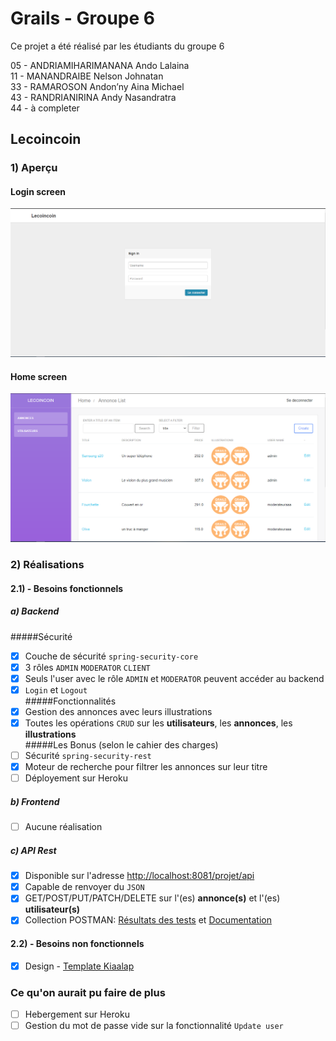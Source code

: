 # Grails - Groupe 6
Ce projet a été réalisé par les étudiants du groupe 6  

05 - ANDRIAMIHARIMANANA Ando Lalaina  
11 - MANANDRAIBE Nelson Johnatan  
33 - RAMAROSON Andon’ny Aina Michael  
43 - RANDRIANIRINA Andy Nasandratra  
44 - à completer
## Lecoincoin
### 1) Aperçu
#### Login screen
![Login](Screenshots/Login_Screen.PNG?raw=true "Login")
#### Home screen
![Home](Screenshots/Home_Screen.PNG?raw=true "Home")
### 2) Réalisations
#### 2.1) - Besoins fonctionnels
##### a) Backend
#####Sécurité  
-[x] Couche de sécurité `spring-security-core`  
-[x] 3 rôles `ADMIN` `MODERATOR` `CLIENT`  
-[x] Seuls l'user avec le rôle `ADMIN` et `MODERATOR` peuvent accéder au backend  
-[x] `Login` et `Logout`  
#####Fonctionnalités  
-[x] Gestion des annonces avec leurs illustrations  
-[x] Toutes les opérations `CRUD` sur les **utilisateurs**, les **annonces**, les **illustrations**  
#####Les Bonus (selon le cahier des charges)  
-[ ] Sécurité `spring-security-rest`  
-[x] Moteur de recherche pour filtrer les annonces sur leur titre  
-[ ] Déployement sur Heroku  
##### b) Frontend
-[ ] Aucune réalisation
##### c) API Rest
-[x] Disponible sur l'adresse [http://localhost:8081/projet/api](http://localhost:8081/projet/api)
-[x] Capable de renvoyer du `JSON`
-[X] GET/POST/PUT/PATCH/DELETE sur l'(es) **annonce(s)** et l'(es) **utilisateur(s)**
-[X] Collection POSTMAN: [Résultats des tests](postman/TestResult/ProjetMBDSGroupe6CollectionPM.postman_test_run.json) et [Documentation](postman/Collection/ProjetMBDSGroupe6CollectionPM.postman_collection.json)
#### 2.2) - Besoins non fonctionnels
-[x] Design - [Template Kiaalap](https://github.com/puikinsh/kiaalap)
### Ce qu'on aurait pu faire de plus
-[ ] Hebergement sur Heroku
-[ ] Gestion du mot de passe vide sur la fonctionnalité `Update user`
